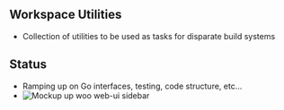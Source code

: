 Workspace Utilities
---
* Collection of utilities to be used as tasks for disparate build systems  

Status
---
* Ramping up on Go interfaces, testing, code structure, etc...  
* ![Mockup up woo web-ui sidebar](https://github.com/138over/woo-docs/blob/master/src/img/woo-web-ui-sidebar.png)  

